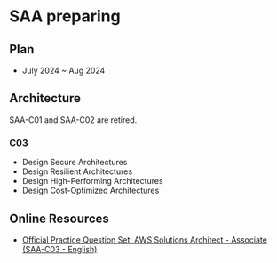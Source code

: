 # SAA preparing
## Plan
- July 2024 ~ Aug 2024

## Architecture
SAA-C01 and SAA-C02 are retired.
### C03
- Design Secure Architectures
- Design Resilient Architectures
- Design High-Performing Architectures
- Design Cost-Optimized Architectures


## Online Resources
- [Official Practice Question Set: AWS Solutions Architect - Associate (SAA-C03 - English)](https://explore.skillbuilder.aws/learn/course/13266/exam-prep-official-practice-question-set-aws-certified-solutions-architect-associate-saa-c03-english)



